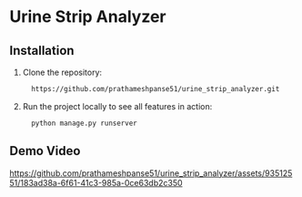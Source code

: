 # Urine Strip Analyzer

 ## Installation
1. Clone the repository:
    ```sh
      https://github.com/prathameshpanse51/urine_strip_analyzer.git
    ```
3. Run the project locally to see all features in action:
    ```
      python manage.py runserver
    ```

 ## Demo Video
https://github.com/prathameshpanse51/urine_strip_analyzer/assets/93512551/183ad38a-6f61-41c3-985a-0ce63db2c350
